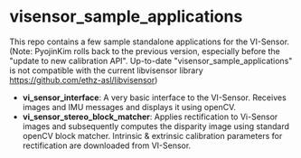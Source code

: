 visensor_sample_applications
===================

This repo contains a few sample standalone applications for the VI-Sensor.
(Note: PyojinKim rolls back to the previous version, especially before the "update to new calibration API". Up-to-date "visensor_sample_applications" is not compatible with the current libvisensor library https://github.com/ethz-asl/libvisensor)

* **vi_sensor_interface**: A very basic interface to the VI-Sensor. Receives images and IMU messages and displays it using openCV.
* **vi_sensor_stereo_block_matcher**: Applies rectification to Vi-Sensor images and subsequently computes the disparity image using standard openCV block matcher. Intrinsic & extrinsic calibration parameters for rectification are downloaded from VI-Sensor.
